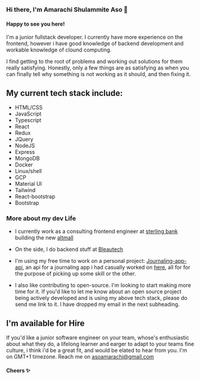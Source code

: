 ### Hi there, I'm Amarachi Shulammite Aso 👋

#### Happy to see you here!

I'm a junior fullstack developer.  I currently have more experience on the frontend, however i have good
knowledge of backend development and workable knowledge of clound computing.

I find getting to the root of problems and working out solutions for them really satisfying. Honestly, only a few things are as satisfying as when you can finally tell why something is not working as it should, and then fixing it.

 ## My current tech stack include:
- HTML/CSS 
- JavaScript 
- Typescript 
- React
- Redux
- JQuery
- NodeJS
- Express
- MongoDB
- Docker
- Linux/shell
- GCP
- Material UI
- Tailwind
- React-bootstrap
- Bootstrap

### More about my dev Life
- I currently work as a consulting frontend engineer at [sterling bank](https://sterling.ng/) building the new [altmall](https://altmall.ng/)

- On the side, I do backend stuff at [Bleautech](https://www.bleautech.org/)

- I'm using my free time to work on a personal project: [Journaling-app-api](https://github.com/Shulammite-Aso/Journaling-app-api), an api for a journaling app i had casually worked on [here](https://github.com/Shulammite-Aso/Journal-app-frontend), all for for the purpose of picking up some skill or the other.

- I also like contributing to open-source. I'm looking to start making more time for it. If you'd like to let me know about an open source project being actively developed and is using my above tech stack, please do send me link to it. I have dropped my email in the next subheading.

## I'm available for Hire
If you'd like a junior software engineer on your team, whose's enthusiastic about what they do, a lifelong learner and earger to adapt to your teams fine culture, i think i'd be a great fit, and would be elated to hear from you. I'm on GMT+1 timezone.
Reach me on asoamarachi@gmail.com

#### Cheers ✨

<!--
**Shulammite-Aso/Shulammite-Aso** is a ✨ _special_ ✨ repository because its `README.md` (this file) appears on your GitHub profile.

Here are some ideas to get you started:

- 🔭 I’m currently working on ...
- 🌱 I’m currently learning ...
- 👯 I’m looking to collaborate on ...
- 🤔 I’m looking for help with ...
- 💬 Ask me about ...
- 📫 How to reach me: ...
- 😄 Pronouns: ...
- ⚡ Fun fact: ...
-->
